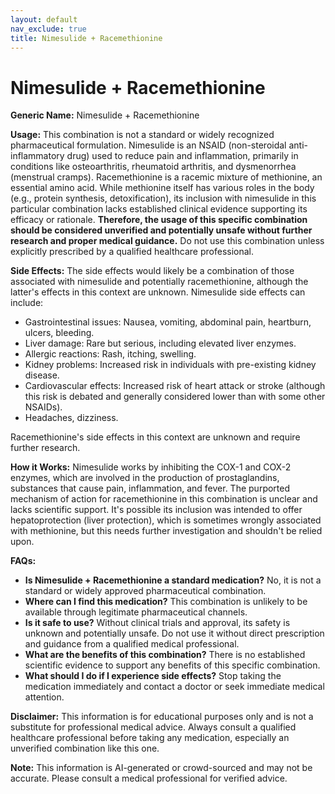 ```yaml
---
layout: default
nav_exclude: true
title: Nimesulide + Racemethionine
---
```


# Nimesulide + Racemethionine

**Generic Name:** Nimesulide + Racemethionine

**Usage:**  This combination is not a standard or widely recognized pharmaceutical formulation.  Nimesulide is an NSAID (non-steroidal anti-inflammatory drug) used to reduce pain and inflammation, primarily in conditions like osteoarthritis, rheumatoid arthritis, and dysmenorrhea (menstrual cramps). Racemethionine is a racemic mixture of methionine, an essential amino acid.  While methionine itself has various roles in the body (e.g., protein synthesis, detoxification), its inclusion with nimesulide in this particular combination lacks established clinical evidence supporting its efficacy or rationale.  **Therefore, the usage of this specific combination should be considered unverified and potentially unsafe without further research and proper medical guidance.**  Do not use this combination unless explicitly prescribed by a qualified healthcare professional.

**Side Effects:**  The side effects would likely be a combination of those associated with nimesulide and potentially racemethionine, although the latter's effects in this context are unknown.  Nimesulide side effects can include:

* Gastrointestinal issues: Nausea, vomiting, abdominal pain, heartburn, ulcers, bleeding.
* Liver damage:  Rare but serious, including elevated liver enzymes.
* Allergic reactions: Rash, itching, swelling.
* Kidney problems:  Increased risk in individuals with pre-existing kidney disease.
* Cardiovascular effects:  Increased risk of heart attack or stroke (although this risk is debated and generally considered lower than with some other NSAIDs).
* Headaches, dizziness.


Racemethionine's side effects in this context are unknown and require further research.

**How it Works:** Nimesulide works by inhibiting the COX-1 and COX-2 enzymes, which are involved in the production of prostaglandins, substances that cause pain, inflammation, and fever. The purported mechanism of action for racemethionine in this combination is unclear and lacks scientific support.  It's possible its inclusion was intended to offer hepatoprotection (liver protection), which is sometimes wrongly associated with methionine, but this needs further investigation and shouldn't be relied upon.


**FAQs:**

* **Is Nimesulide + Racemethionine a standard medication?** No, it is not a standard or widely approved pharmaceutical combination.
* **Where can I find this medication?** This combination is unlikely to be available through legitimate pharmaceutical channels.
* **Is it safe to use?**  Without clinical trials and approval, its safety is unknown and potentially unsafe. Do not use it without direct prescription and guidance from a qualified medical professional.
* **What are the benefits of this combination?** There is no established scientific evidence to support any benefits of this specific combination.
* **What should I do if I experience side effects?** Stop taking the medication immediately and contact a doctor or seek immediate medical attention.


**Disclaimer:** This information is for educational purposes only and is not a substitute for professional medical advice.  Always consult a qualified healthcare professional before taking any medication, especially an unverified combination like this one.


**Note:** This information is AI-generated or crowd-sourced and may not be accurate. Please consult a medical professional for verified advice.